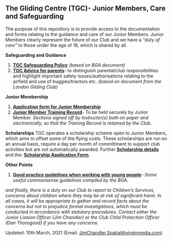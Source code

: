 ## The Gliding Centre (TGC)- Junior Members, Care and Safeguarding ##

The purpose of this repository is to provide access to the documentation and forms relating to the guidance and care of our Junior Members. Junior Members clearly represent the future of our Club and we have a _"duty of care"_ to those under the age of 18, which is shared by all.

**Safeguarding and Guidance**
1. [**TGC Safeguarding Policy**](https://jimchandler-spatial.github.io/TGC-Juniors/docs/CGC%20CP%20Policy%20signed.pdf ) _(based on BGA document)_
2. [**TGC Advice for parents**](https://jimchandler-spatial.github.io/TGC-Juniors/docs/Advice%20for%20Parents-TGC.pdf)- to distinguish parental/club responsibilities and highlight important safety issues/authorisations relating to the airfield and use of buggies/tractors etc. _(based on document from the London Gliding Club)_

**Junior Membership**
1. [**Application form for Junior Membership**](https://jimchandler-spatial.github.io/TGC-Juniors/docs/TGC%20Junior%20Membership%20Application%20Form%20V1.pdf)
2. [**Junior Member Training Record**](https://jimchandler-spatial.github.io/TGC-Juniors/docs/Pilot%20Held%20Junior%20Member%20Additional%20Training%20Record%20(V1).pdf)- To be held securely by Junior Member. _Sections signed off by Instructor(s) both on paper and electronically, so that the Training Record is retained by the Club_.

**Scholarships**
TGC operates a scholarship scheme open to Junior Members, which aims to offset some of the flying costs. These scholarships are run on an annual basis, require a day per month of committment to support club activities but are not automatically awarded. Further [**Scholarship details**](https://jimchandler-spatial.github.io/TGC-Juniors/docs/The%20TGC%20Scholarship%20Scheme.pdf) and the: [**Scholarship Application Form**](https://jimchandler-spatial.github.io/TGC-Juniors/docs/TGC%20Scholarship%20Scheme%20Application%20Form%20(2021)%20V1.pdf).

**Other Points**
1. [**Good practice guidelines when working with young people**](https://jimchandler-spatial.github.io/TGC-Juniors/docs/Good%20Practice%20when%20working%20with%20young%20people.pdf)- _Some useful commonsense guidelines compiled by the BGA._

_and finally, there is a duty on our Club to report to Children’s Services, concerns about children where they may be at risk of significant harm. In all cases, it will be appropriate to gather and record facts about the concerns but not to prejudice formal investigations, which must be conducted in accordance with statutory procedures. Contact either the Junior Liasion Officer (Jim Chandler) or the Club Child Protection Officer (Dan Thorogood) if you have any concerns._

Updated: 10th March, 2021 (Email: JimChandler.Spatial@virginmedia.com)
